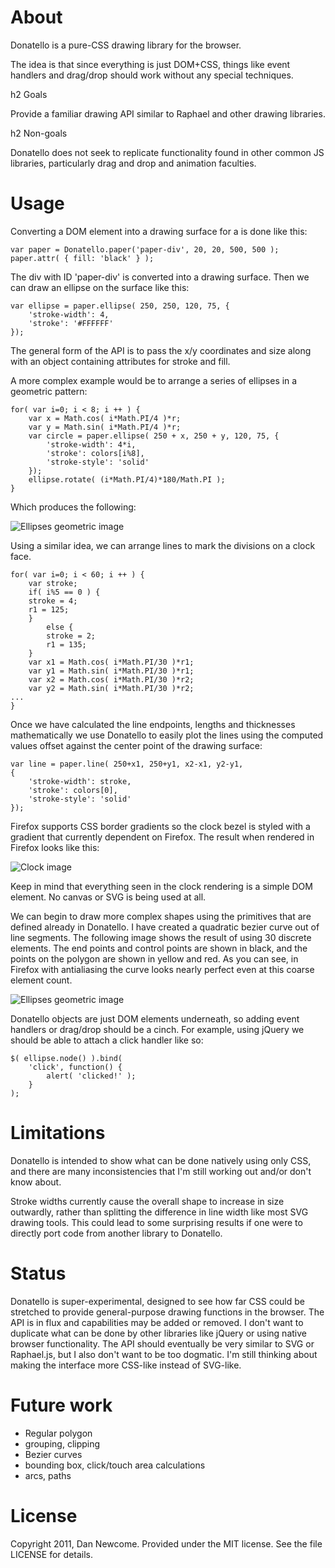 # About

Donatello is a pure-CSS drawing library for the browser.

The idea is that since everything is just DOM+CSS, things like event handlers and drag/drop 
should work without any special techniques. 

h2 Goals

Provide a familiar drawing API similar to Raphael and other drawing
libraries.

h2 Non-goals

Donatello does not seek to replicate functionality found in other
common JS libraries, particularly drag and drop and animation 
faculties.

# Usage

Converting a DOM element into a drawing surface for a is done like this:

    var paper = Donatello.paper('paper-div', 20, 20, 500, 500 );
    paper.attr( { fill: 'black' } );

The div with ID 'paper-div' is converted into a drawing surface. Then we can draw an ellipse
on the surface like this:

    var ellipse = paper.ellipse( 250, 250, 120, 75, { 
        'stroke-width': 4,
        'stroke': '#FFFFFF'
	});

The general form of the API is to pass the x/y coordinates and size along with an object
containing attributes for stroke and fill.

A more complex example would be to arrange a series of ellipses in a geometric pattern:

    for( var i=0; i < 8; i ++ ) {
        var x = Math.cos( i*Math.PI/4 )*r;
        var y = Math.sin( i*Math.PI/4 )*r;
        var circle = paper.ellipse( 250 + x, 250 + y, 120, 75, { 
            'stroke-width': 4*i,
            'stroke': colors[i%8],
            'stroke-style': 'solid'
        });
        ellipse.rotate( (i*Math.PI/4)*180/Math.PI );
    }

Which produces the following:

![Ellipses geometric image](https://github.com/dnewcome/Donatello/raw/master/samples/ellipses.png)

Using a similar idea, we can arrange lines to mark the divisions on a clock face. 

    for( var i=0; i < 60; i ++ ) {
        var stroke;
        if( i%5 == 0 ) {
        stroke = 4;
        r1 = 125;
        }
            else {
            stroke = 2;
            r1 = 135;
        }
        var x1 = Math.cos( i*Math.PI/30 )*r1;
        var y1 = Math.sin( i*Math.PI/30 )*r1;
        var x2 = Math.cos( i*Math.PI/30 )*r2;
        var y2 = Math.sin( i*Math.PI/30 )*r2;
	...
    }

Once we have calculated the line endpoints, lengths and thicknesses mathematically we
use Donatello to easily plot the lines using the computed values offset against the 
center point of the drawing surface:

    var line = paper.line( 250+x1, 250+y1, x2-x1, y2-y1,
    { 
        'stroke-width': stroke,
        'stroke': colors[0],
        'stroke-style': 'solid'
    });

Firefox
supports CSS border gradients so the clock bezel is styled with a
gradient that currently dependent on Firefox. The result when rendered in Firefox
looks like this:

![Clock image](https://github.com/dnewcome/Donatello/raw/master/samples/clock.png)

Keep in mind that everything seen in the clock rendering is a simple DOM element. No canvas
or SVG is being used at all.

We can begin to draw more complex shapes using the primitives that are defined already in 
Donatello. I have created a quadratic bezier curve out of line segments. The following image
shows the result of using 30 discrete elements. The end points and control
points are shown in black, and the points on the polygon are shown in yellow and red. As 
you can see, in Firefox with antialiasing the curve looks nearly perfect 
even at this coarse element count. 

![Ellipses geometric image](https://github.com/dnewcome/Donatello/raw/master/samples/ellipses.png)

Donatello objects are just DOM elements underneath, so adding event handlers 
or drag/drop should be a cinch. For example, using jQuery we should be able to 
attach a click handler like so:

    $( ellipse.node() ).bind( 
        'click', function() { 
            alert( 'clicked!' ); 
        }
    );

# Limitations

Donatello is intended to show what can be done natively using only CSS, and there are many inconsistencies that I'm 
still working out and/or don't know about.

Stroke widths currently cause the overall shape to
increase in size outwardly, rather than splitting the difference in line width like most SVG drawing tools. This could
lead to some surprising results if one were to directly port code from another library to Donatello.

# Status

Donatello is super-experimental, designed to see how far CSS could be stretched to provide
general-purpose drawing functions in the browser. The API is in flux and capabilities may be added or 
removed. I don't want to duplicate what can be done by other libraries like jQuery 
or using native browser functionality. The API should eventually be very similar to SVG or Raphael.js, but I also don't
want to be too dogmatic. I'm still thinking about making the interface more CSS-like instead of SVG-like.

# Future work

- Regular polygon
- grouping, clipping
- Bezier curves
- bounding box, click/touch area calculations
- arcs, paths

# License

Copyright 2011, Dan Newcome. Provided under the MIT license. See the file LICENSE for details.
